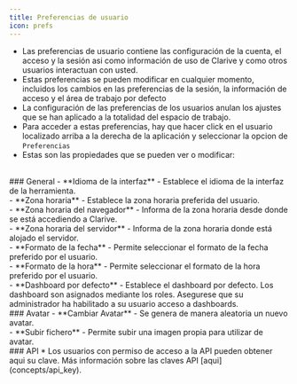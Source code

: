 ```yaml
---
title: Preferencias de usuario
icon: prefs
---
```

* Las preferencias de usuario contiene las configuración de la cuenta, el acceso y la sesión asi como información de uso de Clarive y como otros usuarios interactuan con usted.
* Estas preferencias se pueden modificar en cualquier momento, incluidos los cambios en las preferencias de la sesión, la información de acceso y el área de trabajo por defecto
* La configuración de las preferencias de los usuarios anulan los ajustes que se han aplicado a la totalidad del espacio de trabajo.
* Para acceder a estas preferencias, hay que hacer click en el usuario localizado arriba a la derecha de la aplicación y seleccionar la opcion de `Preferencias`
* Estas son las propiedades que se pueden ver o modificar:

<br />
### General
- **Idioma de la interfaz** - Establece el idioma de la interfaz de la herramienta. <br />
- **Zona horaria** - Establece la zona horaria preferida del usuario. <br />
- **Zona horaria del navegador** - Informa de la zona horaria desde donde se está accediendo a Clarive. <br />
- **Zona horaria del servidor** - Informa de la zona horaria donde está alojado el servidor. <br />
- **Formato de la fecha** - Permite seleccionar el formato de la fecha preferido por el usuario. <br />
- **Formato de la hora** - Permite seleccionar el formato de la hora preferido por el usuario. <br />
- **Dashboard por defecto** - Establece el dashboard por defecto. Los dashboard son asignados mediante los roles. Asegurese que su administrador ha habilitado a su usuario acceso a dashboards.

<br />
### Avatar
- **Cambiar Avatar** - Se genera de manera aleatoria un nuevo avatar. <br />
- **Subir fichero** - Permite subir una imagen propia para utilizar de avatar.


<br />
### API
* Los usuarios con permiso de acceso a la API pueden obtener aqui su clave. Más información sobre las claves API [aqui](concepts/api_key).
